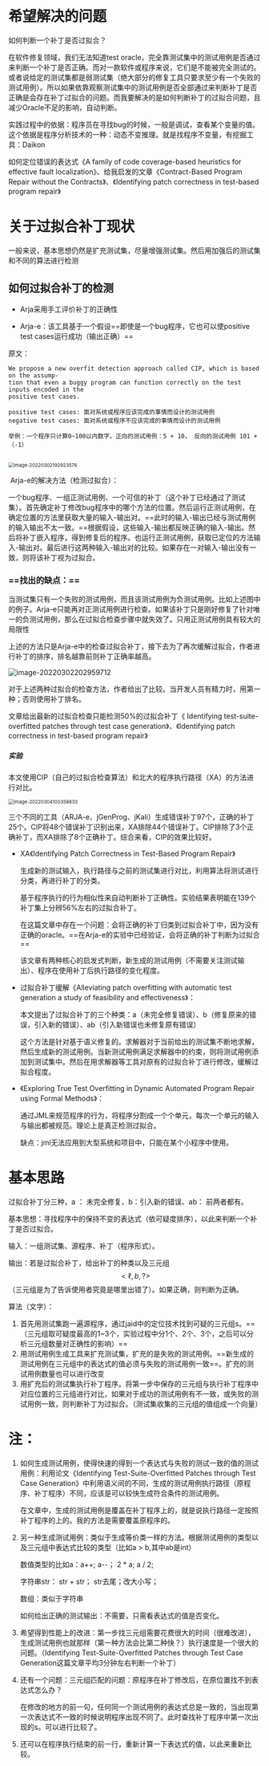 # 希望解决的问题

如何判断一个补丁是否过拟合？

在软件修复领域，我们无法知道test oracle，完全靠测试集中的测试用例是否通过来判断一个补丁是否正确。而对一款软件或程序来说，它们是不能被完全测试的。或者说给定的测试集都是弱测试集（绝大部分的修复工具只要求至少有一个失败的测试用例）。所以如果依靠观察测试集中的测试用例是否全部通过来判断补丁是否正确是会存在补丁过拟合的问题。而我要解决的是如何判断补丁的过拟合问题，且减少Oracle不足的影响，自动判断。

实践过程中的依据：程序员在寻找bug的时候，一般是调试，查看某个变量的值。这个依据是程序分析技术的一种：动态不变推理。就是找程序不变量，有挖掘工具：Daikon

如何定位错误的表达式《A family of code coverage-based heuristics for effective fault localization》、给我启发的文章《Contract-Based Program Repair without the Contracts》、《Identifying patch correctness in test-based program repair》

# 关于过拟合补丁现状

一般来说，基本思想仍然是扩充测试集，尽量增强测试集。然后用加强后的测试集和不同的算法进行检测

## 如何过拟合补丁的检测

* Arja采用手工评价补丁的正确性

* Arja-e：该工具基于一个假设==即使是一个bug程序，它也可以使positive test cases运行成功（输出正确）==

原文：

```
We propose a new overfit detection approach called CIP, which is based on the assump-
tion that even a buggy program can function correctly on the test inputs encoded in the
positive test cases.

positive test cases: 面对系统或程序应该完成的事情而设计的测试用例
negative test cases: 面对系统或程序不应该完成的事情而设计的测试用例

举例：一个程序只计算0~100以内数字。正向的测试用例：5 + 10， 反向的测试用例 101 + （-1）


```



<img src="C:\Users\HDULAB601\AppData\Roaming\Typora\typora-user-images\image-20220302192923576.png" alt="image-20220302192923576" style="zoom:67%;" />

​      Arja-e的解决方法（检测过拟合）：

​      一个bug程序、一组正测试用例、一个可信的补丁（这个补丁已经通过了测试集）。首先确定补丁修改bug程序中的哪个方法的位置。然后运行正测试用例，在确定位置的方法里获取大量的输入-输出对。==此时的输入-输出已经与测试用例的输入输出不太一致。==根据假设，这些输入-输出都反映正确的输入-输出。然后将补丁嵌入程序，得到修复后的程序。也运行正测试用例，获取已定位的方法输入-输出对。最后进行这两种输入-输出对的比较。如果存在一对输入-输出没有一致，则将该补丁视为过拟合。

### ==找出的缺点：==

当测试集只有一个失败的测试用例，而且该测试用例为负测试用例。比如上述图中的例子。Arja-e只能再对正测试用例进行检查。如果该补丁只是刚好修复了针对唯一的负测试用例，那么在过拟合检查步骤中就失效了。只用正测试用例具有较大的局限性



上述的方法只是Arja-e中的检查过拟合补丁，接下去为了再次缓解过拟合，作者进行补丁的排序，排名越靠前则补丁正确率越高。

![image-20220302202959712](C:\Users\HDULAB601\AppData\Roaming\Typora\typora-user-images\image-20220302202959712.png)

对于上述两种过拟合的检查方法，作者给出了比较。当开发人员有精力时，用第一种；否则使用补丁排名。

文章给出最新的过拟合检查只能检测50%的过拟合补丁《 Identifying test-suite-overfitted patches through test case generation》、《Identifying patch correctness in test-based program repair》

##### 实验

本文使用CIP（自己的过拟合检查算法）和北大的程序执行路径（XA）的方法进行对比。

<img src="C:\Users\HDULAB601\AppData\Roaming\Typora\typora-user-images\image-20220304100358833.png" alt="image-20220304100358833" style="zoom:67%;" />

三个不同的工具（ARJA-e、jGenProg、jKali）生成错误补丁97个，正确的补丁25个。CIP将48个错误补丁识别出来，XA排除44个错误补丁。CIP排除了3个正确补丁，而XA排除了8个正确补丁。综合来看，CIP的效果比较好。



* XA《Identifying Patch Correctness in Test-Based Program Repair》

  生成新的测试输入，执行路径与之前的测试集进行对比，利用算法将测试进行分类，再进行补丁的分类。

  基于程序执行的行为相似性来自动判断补丁正确性。实验结果表明能在139个补丁集上分辨56%左右的过拟合补丁。

  在这篇文章中存在一个问题：会将正确的补丁归类到过拟合补丁中，因为没有正确的oracle。==在Arja-e的实验中已经验证，会将正确的补丁判断为过拟合==

  该文章有两种核心的启发式判断，新生成的测试用例（不需要关注测试输出）、程序在使用补丁后执行路径的变化程度。
  
* 过拟合补丁缓解《Alleviating patch overfitting with automatic test generation  a study of feasibility and effectiveness》：

  本文提出了过拟合补丁的三个种类：a（未完全修复错误）、b（修复原来的错误，引入新的错误）、ab（引入新错误也未修复原有错误）

  这个方法是针对基于语义修复的。求解器对于当前给出的测试集不断地求解，然后生成新的测试用例。当新测试用例满足求解器中的约束，则将测试用例添加到测试集中。然后在用求解器等工具对原有的过拟合补丁进行修改，缓解过拟合程度。

* 《Exploring True Test Overfitting in Dynamic Automated Program Repair using Formal Methods》：

  通过JML来规范程序的行为，将程序分割成一个个单元，每次一个单元的输入与输出都被规范。理论上是真正检测过拟合。

  缺点：jml无法应用到大型系统和项目中，只能在某个小程序中使用。

# 基本思路

过拟合补丁分三种，a ： 未完全修复、b：引入新的错误、ab： 前两者都有。

基本思想：寻找程序中的保持不变的表达式（依可疑度排序），以此来判断一个补丁是否过拟合。

输入：一组测试集、源程序、补丁（程序形式）。

输出：若是过拟合补丁，给出补丁的种类以及三元组$$<\ell,b,?>$$（三元组是为了告诉使用者究竟是哪里出错了）。如果正确，则判断为正确。

算法（文字）：

1. 首先用测试集跑一遍源程序，通过jaid中的定位技术找到可疑的三元组s。==（三元组取可疑度最高的1~3个，实验过程中分1个、2个、3个，之后可以分析三元组数量对正确性的影响）==
2. 用测试用例生成工具来扩充测试集，扩充的是失败的测试用例。==新生成的测试用例在三元组中的表达式的值必须与失败的测试用例一致==。扩充的测试用例数量也可以进行改变
3. 用扩充后的测试集执行补丁程序。将第一步中保存的三元组与执行补丁程序中对应位置的三元组进行对比，如果对于成功的测试用例有不一致，或失败的测试用例一致，则判断补丁为过拟合。（测试集收集的三元组的值组成一个向量）

# 注：

1. 如何生成测试用例，使得快速的得到一个表达式与失败的测试一致的值的测试用例：利用论文《Identifying Test-Suite-Overfitted Patches through Test Case Generation》中利用语义间的不同，生成的测试用例执行路径（原程序、补丁程序）不同，应该是可以较快生成符合条件的测试用例。

   在文章中，生成的测试用例是覆盖在补丁程序上的，就是说执行路径一定按照补丁程序的上的。我的方法是需要覆盖原程序的。

2. 另一种生成测试用例：类似于生成等价类一样的方法。根据测试用例的类型以及三元组中表达式比较的类型（比如a > b,其中ab是int）

   数值类型的比如a：a++; a--； 2 * a; a / 2;

   字符串str： str + str； str去尾；改大小写； 

   数组：类似于字符串

   如何给出正确的测试输出：不需要，只需看表达式的值是否变化。

3. 希望得到性能上的改进：第一步找三元组需要花费很大的时间（很难改进），生成测试用例也就那样（第一种方法会比第二种快？）执行速度是一个很大的问题。（Identifying Test-Suite-Overfitted Patches through Test Case Generation这篇文章平均3分钟左右判断一个补丁）

4. 还有一个问题：三元组匹配的问题：原程序在补丁修改后，在原位置找不到表达式怎么办？

   在修改的地方的前一句，任何同一个测试用例的表达式总是一致的，当出现第一次表达式不一致的时候说明程序出现不同了。此时查找补丁程序中第一次出现的s。可以进行比较了。

5. 还可以在程序执行结束的前一行，重新计算一下表达式的值，以此来重新比较。
